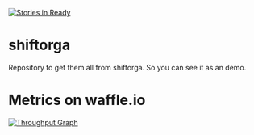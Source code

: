 
[![Stories in Ready](https://badge.waffle.io/shiftorga/shiftorga.svg?label=ready&title=Ready)](http://waffle.io/shiftorga/shiftorga)

# shiftorga
Repository to get them all from shiftorga. So you can see it as an demo. 

# Metrics on waffle.io

[![Throughput Graph](https://graphs.waffle.io/shiftorga/shiftorga/throughput.svg)](https://waffle.io/shiftorga/shiftorga/metrics)
